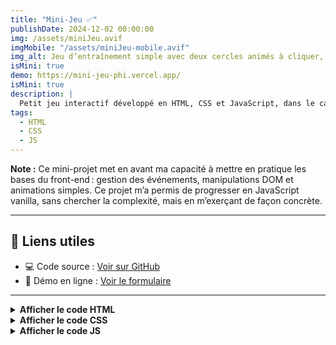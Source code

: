 ```yaml
---
title: "Mini-Jeu ✅"
publishDate: 2024-12-02 00:00:00
img: /assets/miniJeu.avif
imgMobile: "/assets/miniJeu-mobile.avif"
img_alt: Jeu d’entraînement simple avec deux cercles animés à cliquer, sur fond sombre.
isMini: true
demo: https://mini-jeu-phi.vercel.app/
isMini: true
description: |
  Petit jeu interactif développé en HTML, CSS et JavaScript, dans le cadre de mon autoformation. L’objectif : cliquer sur deux cercles animés le plus de fois possible avant la fin du temps imparti. Ce projet m’a permis de pratiquer les bases du DOM, des événements et des animations CSS, tout en rendant l’apprentissage plus ludique.
tags:
  - HTML
  - CSS
  - JS
---
```


**Note :** Ce mini-projet met en avant ma capacité à mettre en pratique les bases du front-end : gestion des événements, manipulations DOM et animations simples. Ce projet m’a permis de progresser en JavaScript vanilla, sans chercher la complexité, mais en m’exerçant de façon concrète.

---

## 🔗 Liens utiles

- 💻 Code source : [Voir sur GitHub](https://github.com/vincent-devFullStack/mini-jeu.git)
- 🚀 Démo en ligne : [Voir le formulaire](https://mini-jeu-phi.vercel.app/)

---

<details>
  <summary><b>Afficher le code HTML</b></summary>

```html
<!DOCTYPE html>
<html lang="fr">
  <head>
    <meta charset="UTF-8" />
    <meta name="viewport" content="width=device-width, initial-scale=1.0" />
    <title>Initiation</title>
    <link rel="stylesheet" href="style.css" />
    <link
      href="https://cdnjs.cloudflare.com/ajax/libs/font-awesome/6.0.0-beta3/css/all.min.css"
      rel="stylesheet"
    />
  </head>
  <body>
    <div class="container">
      <h1 id="titre">Titre</h1>
      <div id="btn-red"></div>
      <div id="btn-white"></div>
    </div>
    <script src="script.js"></script>
  </body>
</html>
```

</details>

<details>
  <summary><b>Afficher le code CSS</b></summary>

```css
* {
  margin: 0;
  padding: 0;
  box-sizing: border-box;
  text-decoration: none;
}

html {
  font-size: 62.5%;
}

body {
  font-family: arial;
  font-size: 1.4rem;
  color: white;
}

.container {
  display: flex;
  justify-content: center;
  flex-direction: column;
  align-items: center;
  height: 100vh;
  background-color: #1e2337;
}

#btn-red {
  background-color: #ff0000;
  height: 50px;
  width: 50px;
  border-radius: 50%;
  position: relative;
  animation-name: rouge;
  animation-duration: 2s;
  animation-iteration-count: infinite;
}

@keyframes rouge {
  0% {
    left: 0;
    top: 0;
  }
  25% {
    left: 200px;
    top: 0;
  }
  50% {
    left: 200px;
    top: 200px;
  }
  75% {
    left: 0;
    top: 200px;
  }
  100% {
    left: 0;
    top: 0;
  }
}

#btn-white {
  background-color: #ffffff;
  height: 50px;
  width: 50px;
  border-radius: 50%;
  position: relative;
  animation-name: blanc;
  animation-duration: 2s;
  animation-iteration-count: infinite;
}

@keyframes blanc {
  0% {
    left: 0;
    top: 0;
  }
  25% {
    left: 0;
    top: 200px;
  }
  50% {
    left: 200px;
    top: 200px;
  }
  75% {
    left: 200px;
    top: 0;
  }
  100% {
    left: 0;
    top: 0;
  }
}
```

</details>
<details>
  <summary><b>Afficher le code JS</b></summary>

```js
console.log("Connecté !");
let titre = document.getElementById("titre");
console.log(titre);
titre.style.color = "green";

let score = 0;
console.log(score, "Initialisation");

score = score + 1;
console.log(score, "après addition");

const cours = "Javascript";
console.log(cours, "cours");

const mot1 = "Hello";
const mot2 = "World!";
console.log(mot1 + " " + mot2);

const btnRed = document.getElementById("btn-red");
const btnWhite = document.getElementById("btn-white");
console.log(btnRed, "bouton rouge");
console.log(btnWhite, "bouton blanc");
let compteur = 0;
console.log(compteur, "compteur  au demarrage");

function add() {
  compteur = compteur + 1;
  console.log(compteur, "compteur après incrémentation");
  titre.innerText = `Nombre de coups: ${compteur}`;
}

btnRed.addEventListener("click", function () {
  console.log("cercle rouge cliqué");
  add();
});

btnWhite.addEventListener("click", function () {
  console.log("cercle blanc cliqué");
  add();
});

setTimeout(function () {
  btnRed.remove();
  btnWhite.remove();
  titre.innerText = "Fin de la partie";
}, 10000);
```

</details>
